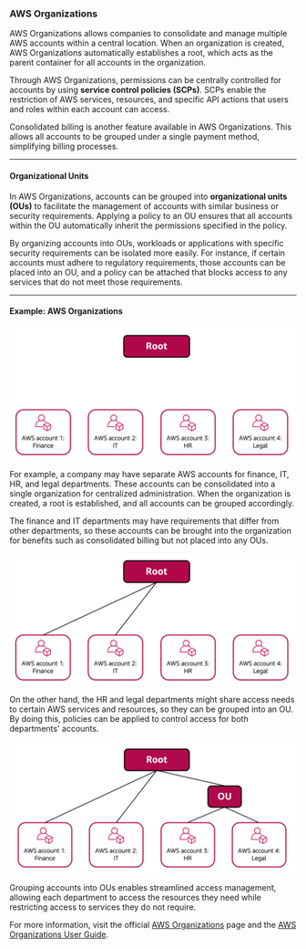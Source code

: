 ### **AWS Organizations**

AWS Organizations allows companies to consolidate and manage multiple AWS accounts within a central location. When an organization is created, AWS Organizations automatically establishes a root, which acts as the parent container for all accounts in the organization.

Through AWS Organizations, permissions can be centrally controlled for accounts by using **service control policies (SCPs)**. SCPs enable the restriction of AWS services, resources, and specific API actions that users and roles within each account can access.

Consolidated billing is another feature available in AWS Organizations. This allows all accounts to be grouped under a single payment method, simplifying billing processes.

---

#### **Organizational Units**

In AWS Organizations, accounts can be grouped into **organizational units (OUs)** to facilitate the management of accounts with similar business or security requirements. Applying a policy to an OU ensures that all accounts within the OU automatically inherit the permissions specified in the policy.

By organizing accounts into OUs, workloads or applications with specific security requirements can be isolated more easily. For instance, if certain accounts must adhere to regulatory requirements, those accounts can be placed into an OU, and a policy can be attached that blocks access to any services that do not meet those requirements.

---

#### **Example: AWS Organizations**

![alt text](image-7.png)

For example, a company may have separate AWS accounts for finance, IT, HR, and legal departments. These accounts can be consolidated into a single organization for centralized administration. When the organization is created, a root is established, and all accounts can be grouped accordingly.

The finance and IT departments may have requirements that differ from other departments, so these accounts can be brought into the organization for benefits such as consolidated billing but not placed into any OUs.

![alt text](image-8.png)

On the other hand, the HR and legal departments might share access needs to certain AWS services and resources, so they can be grouped into an OU. By doing this, policies can be applied to control access for both departments' accounts.

![alt text](image-9.png)

Grouping accounts into OUs enables streamlined access management, allowing each department to access the resources they need while restricting access to services they do not require.

For more information, visit the official [AWS Organizations](https://aws.amazon.com/organizations/) page and the [AWS Organizations User Guide](https://docs.aws.amazon.com/organizations/latest/userguide/orgs_manage_policies_scps.html).